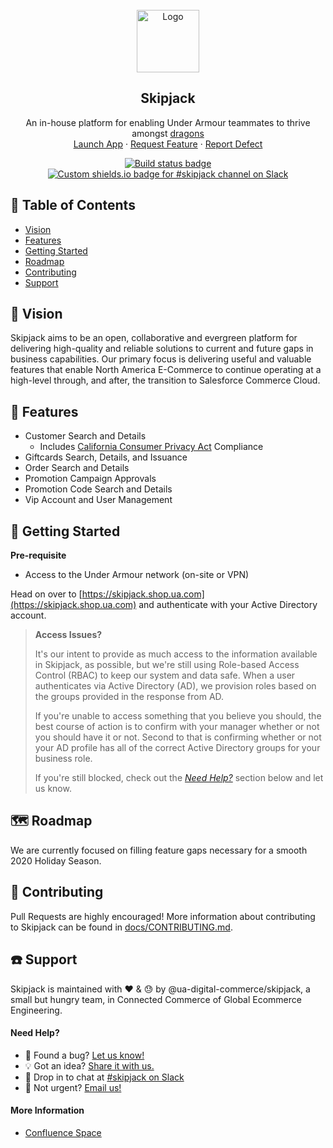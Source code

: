 <br />
<div align="center">
	<a href="https://skipjack.shop.ua.com">
		<img src="images/skipjack.svg" alt="Logo" width="100" height="100">
	</a>

  <h2 align="center">Skipjack</h3>

  <p align="center">
    An in-house platform for enabling Under Armour teammates to thrive amongst <a href="https://en.wikipedia.org/wiki/Here_be_dragons" rel="noopener noreferrer" target="_blank">dragons</a>
    <br />
    <a href="https://skipjack.shop.ua.com" rel="noopener noreferrer" target="_blank">Launch App</a>
    ·
    <a href="https://github.com/ua-digital-commerce/skipjack/issues/new?template=FEATURE_REQUEST.md">Request Feature</a>
    ·
    <a href="https://github.com/ua-digital-commerce/skipjack/issues/new?template=DEFECT_REPORT.md">Report Defect</a>
  </p>
	<p align="center">
		<a href="https://app.circleci.com/pipelines/github/ua-digital-commerce/skipjack" rel="noopener noreferrer" target="_blank">
			<img src="https://img.shields.io/circleci/build/github/ua-digital-commerce/skipjack?token=d80adab9243668905e82ff8a0a9c012aac3787f6" alt="Build status badge">
		</a>
		<a href="https://uacf.slack.com/archives/CQNKL9LK0" rel="noopener noreferrer" target="_blank">
			<img src="https://img.shields.io/badge/Slack-%23skipjack-2EB67D?labelColor=4A154B" alt="Custom shields.io badge for #skipjack channel on Slack">
		</a>
	<p>
</div>

## :bookmark: Table of Contents<!-- omit in toc -->

- [Vision](#crystal_ball-vision)
- [Features](#scroll-features)
- [Getting Started](#rocket-getting-started)
- [Roadmap](#world_map-roadmap)
- [Contributing](#handshake-contributing)
- [Support](#telephone-support)

## :crystal_ball: Vision

Skipjack aims to be an open, collaborative and evergreen platform for delivering high-quality and reliable solutions to current and future gaps in business capabilities. Our primary focus is
delivering useful and valuable features that enable North America E-Commerce to continue operating
at a high-level through, and after, the transition to Salesforce Commerce Cloud.

## :scroll: Features

- Customer Search and Details
   - Includes [California Consumer Privacy Act](https://en.wikipedia.org/wiki/California_Consumer_Privacy_Act) Compliance
- Giftcards Search, Details, and Issuance
- Order Search and Details
- Promotion Campaign Approvals
- Promotion Code Search and Details
- Vip Account and User Management

## :rocket: Getting Started

**Pre-requisite**

- Access to the Under Armour network (on-site or VPN)

Head on over to [https://skipjack.shop.ua.com](https://skipjack.shop.ua.com) and authenticate with
your Active Directory account.

> **Access Issues?**
>
> It's our intent to provide as much access to the information available in Skipjack, as possible,
> but we're still using Role-based Access Control (RBAC) to keep our system and data safe. When a
> user authenticates via Active Directory (AD), we provision roles based on the groups provided in
> the response from AD.
>
> If you're unable to access something that you believe you should, the best
> course of action is to confirm with your manager whether or not you should
> have it or not. Second to that is confirming whether or not your AD profile
> has all of the correct Active Directory groups for your business role.
>
> If you're still blocked, check out the _[Need Help?](#need-help)_ section below and let us know.

## :world_map: Roadmap

We are currently focused on filling feature gaps necessary for a smooth 2020 Holiday Season.

## :handshake: Contributing

Pull Requests are highly encouraged! More information about contributing to Skipjack can be found in [docs/CONTRIBUTING.md](./CONTRIBUTING.md).

## :telephone: Support

Skipjack is maintained with :heart: & :sweat: by @ua-digital-commerce/skipjack, a small but hungry team, in Connected Commerce of Global Ecommerce Engineering.

#### Need Help?

- :ant: Found a bug? [Let us know!](https://github.com/ua-digital-commerce/skipjack/issues/new?template=DEFECT_REPORT.md)
- :bulb: Got an idea? [Share it with us.](https://github.com/ua-digital-commerce/skipjack/issues/new?template=FEATURE_REQUEST.md)
- :speech_balloon: Drop in to chat at [#skipjack on Slack](https://uacf.slack.com/archives/CQNKL9LK0)
- :love_letter: Not urgent? [Email us!](mailto:schaki@underarmour.com)

#### More Information

- [Confluence Space](https://underarmour.atlassian.net/wiki/spaces/SKIP)
